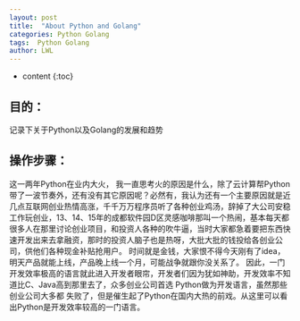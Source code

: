 ```yaml
---
layout: post
title:  "About Python and Golang"
categories: Python Golang
tags:  Python Golang
author: LWL
---
```


* content
{:toc}

## 目的：

记录下关于Python以及Golang的发展和趋势



## 操作步骤：

这一两年Python在业内大火， 我一直思考火的原因是什么，除了云计算帮Python带了一波节奏外，还有没有其它原因呢？必然有，我认为还有一个主要原因就是近几点互联网创业热情高涨，千千万万程序员听了各种创业鸡汤，辞掉了大公司安稳工作玩创业，13、14、15年的成都软件园D区灵感咖啡那叫一个热闹，基本每天都很多人在那里讨论创业项目，和投资人各种的吹牛逼，当时大家都急着要把东西快速开发出来去拿融资，那时的投资人脑子也是热呀，大批大批的钱投给各创业公司，供他们各种现金补贴抢用户。 时间就是金钱，大家恨不得今天刚有了idea，明天产品就能上线，产品晚上线一个月，可能战争就跟你没关系了。 因此，一门开发效率极高的语言就此进入开发者眼帘，开发者们因为犹如神助，开发效率不知道比C、Java高到那里去了，众多创业公司首选 Python做为开发语言，虽然那些创业公司大多都 失败了，但是催生起了Python在国内大热的前戏。从这里可以看出Python是开发效率较高的一门语言。



